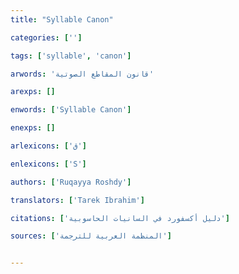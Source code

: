 ```yaml
---
title: "Syllable Canon"

categories: ['']

tags: ['syllable', 'canon']

arwords: 'قانون المقاطع الصوتية'

arexps: []

enwords: ['Syllable Canon']

enexps: []

arlexicons: ['ق']

enlexicons: ['S']

authors: ['Ruqayya Roshdy']

translators: ['Tarek Ibrahim']

citations: ['دليل أكسفورد في السانيات الحاسوبية']

sources: ['المنظمة العربية للترجمة']


---
```

